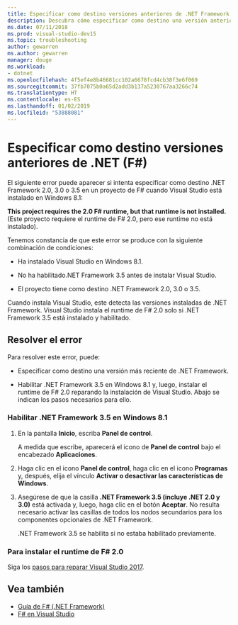 ```yaml
---
title: Especificar como destino versiones anteriores de .NET Framework para F#
description: Descubra cómo especificar como destino una versión anterior de .NET Framework cuando usa F# en Visual Studio.
ms.date: 07/11/2018
ms.prod: visual-studio-dev15
ms.topic: troubleshooting
author: gewarren
ms.author: gewarren
manager: douge
ms.workload:
- dotnet
ms.openlocfilehash: 4f5ef4e8b46681cc102a6678fcd4cb38f3e6f069
ms.sourcegitcommit: 37fb7075b0a65d2add3b137a5230767aa3266c74
ms.translationtype: HT
ms.contentlocale: es-ES
ms.lasthandoff: 01/02/2019
ms.locfileid: "53888081"
---
```

# <a name="target-older-versions-of-net-f"></a>Especificar como destino versiones anteriores de .NET (F#)

El siguiente error puede aparecer si intenta especificar como destino .NET Framework 2.0, 3.0 o 3.5 en un proyecto de F# cuando Visual Studio está instalado en Windows 8.1:

**This project requires the 2.0 F# runtime, but that runtime is not installed.** (Este proyecto requiere el runtime de F# 2.0, pero ese runtime no está instalado).

Tenemos constancia de que este error se produce con la siguiente combinación de condiciones:

- Ha instalado Visual Studio en Windows 8.1.

- No ha habilitado.NET Framework 3.5 antes de instalar Visual Studio.

- El proyecto tiene como destino .NET Framework 2.0, 3.0 o 3.5.

Cuando instala Visual Studio, este detecta las versiones instaladas de .NET Framework. Visual Studio instala el runtime de F# 2.0 solo si .NET Framework 3.5 está instalado y habilitado.

## <a name="resolve-the-error"></a>Resolver el error

Para resolver este error, puede:

- Especificar como destino una versión más reciente de .NET Framework.

- Habilitar .NET Framework 3.5 en Windows 8.1 y, luego, instalar el runtime de F# 2.0 reparando la instalación de Visual Studio. Abajo se indican los pasos necesarios para ello.

### <a name="to-enable-the-net-framework-35-on-windows-81"></a>Habilitar .NET Framework 3.5 en Windows 8.1

1. En la pantalla **Inicio**, escriba **Panel de control**.

   A medida que escribe, aparecerá el icono de **Panel de control** bajo el encabezado **Aplicaciones**.

2. Haga clic en el icono **Panel de control**, haga clic en el icono **Programas** y, después, elija el vínculo **Activar o desactivar las características de Windows**.

3. Asegúrese de que la casilla **.NET Framework 3.5 (incluye .NET 2.0 y 3.0)** está activada y, luego, haga clic en el botón **Aceptar**. No resulta necesario activar las casillas de todos los nodos secundarios para los componentes opcionales de .NET Framework.

   .NET Framework 3.5 se habilita si no estaba habilitado previamente.

### <a name="to-install-the-f-20-runtime"></a>Para instalar el runtime de F# 2.0

Siga los [pasos para reparar Visual Studio 2017](../install/repair-visual-studio.md).

## <a name="see-also"></a>Vea también

- [Guía de F# (.NET Framework)](/dotnet/fsharp/)
- [F# en Visual Studio](fsharp-visual-studio.md)